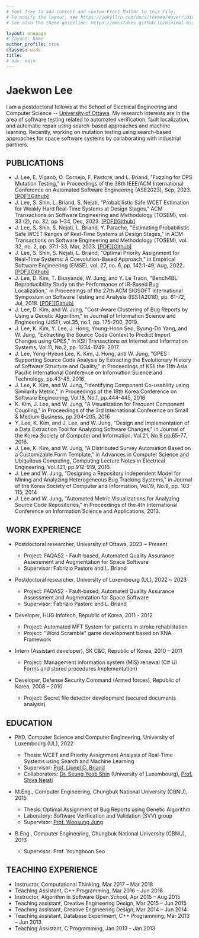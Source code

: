 ```yaml
---
# Feel free to add content and custom Front Matter to this file.
# To modify the layout, see https://jekyllrb.com/docs/themes/#overriding-theme-defaults
# See also the theme guideline: https://mmistakes.github.io/minimal-mistakes/docs/quick-start-guide/

layout: onepage
# layout: home
author_profile: true
classes: wide
title:
# nav: main
---
```



# Jaekwon Lee


[//]: # ()
[//]: # (## RESEARCH INTERESTS)

I am a postdoctoral fellows at the School of Electrical Engineering and Computer Science -- [University of Ottawa](https://www.uottawa.ca/en). My research interests are in the area of software testing related to automated verification, fault localization, and automatic repair using search-based approaches and machine learning. Recently, working on mutation testing using search-based approaches for space software systems by collaborating with industrial partners.

## PUBLICATIONS
* J. Lee, E. Viganò, O. Cornejo, F. Pastore, and L. Briand, "Fuzzing for CPS Mutation Testing," in Proceedings of the 38th IEEE/ACM International Conference on Automated Software Engineering (ASE2023), Sep, 2023. [[PDF]](https://ieeexplore.ieee.org/abstract/document/10298537?casa_token=7NXRCFlLG4EAAAAA:7fJDTYJ8Cu4HffpPdFwTx0TRTTrHl8KKqcNFB8rAackJmYSY_mZN4JpLoucFksAvCxBngw_tWBU)[[Github]](https://github.com/SNTSVV/MOTIF)
* J. Lee, S. Shin, L. Briand, S. Nejati, "Probabilistic Safe WCET Estimation for Weakly Hard Real-Time Systems at Design Stages," ACM Transactions on Software Engineering and Methodology (TOSEM), vol. 33 (2), no. 32, pp 1–34, Dec, 2023. [[PDF]](https://dl.acm.org/doi/full/10.1145/3617176)[[Github]](https://github.com/SNTSVV/SWEAK)
* J. Lee, S. Shin, S. Nejati, L. Briand, Y. Parache, "Estimating Probabilistic Safe WCET Ranges of Real-Time Systems at Design Stages," in ACM Transactions on Software Engineering and Methodology (TOSEM), vol. 32, no. 2, pp. 37:1-33, Mar, 2023. [[PDF]](https://dl.acm.org/doi/full/10.1145/3546941)[[Github]](https://github.com/SNTSVV/SAFE)
* J. Lee, S. Shin, S. Nejati, L. Briand, "Optimal Priority Assignment for Real-Time Systems: A Coevolution-Based Approach," in Empirical Software Engineering (EMSE), vol. 27, no. 6, pp. 142:1-49, Aug, 2022. [[PDF]](https://link.springer.com/article/10.1007/s10664-022-10170-1)[[Github]](https://github.com/SNTSVV/OPAM)
* J. Lee, D. Kim, T. Bissyandé, W. Jung, and Y. Le Traon, "Bench4BL: Reproducibility Study on the Performance of IR-Based Bug Localization," in Proceedings of the 27th ACM SIGSOFT International Symposium on Software Testing and Analysis (ISSTA2018), pp. 61-72, Jul, 2018. [[PDF]](https://dl.acm.org/doi/abs/10.1145/3213846.3213856)[[Github]](https://github.com/exatoa/Bench4BL)
* J. Lee, D. Kim, and W. Jung, "Cost-Aware Clustering of Bug Reports by Using a Genetic Algorithm," in Journal of Information Science and Engineering (JISE), vol.35, no.1, pp. 175-200, 2019.
* J. Lee, K. Kim, Y. Lee, J. Hong, Young-Hoon Seo, Byung-Do Yang, and W. Jung, "Extracting the Source Code Context to Predict Import Changes using GPES," in KSII Transactions on Internet and Information Systems, Vol.11, No.2, pp. 1234-1249, 2017.
* J. Lee, Yong-Hyeon Lee, K. Kim, J. Hong, and W. Jung, "GPES : Supporting Source Code Analysis by Extracting the Evolutionary History of Software Structure and Quality," in Proceedings of KSII the 11th Asia Pacific International Conference on Information Science and Technology, pp.43-45, 2016.
* J. Lee, K. Kim, and W. Jung, "Identifying Component Co-usability using Similarity Metric," in Proceedings of the 18th Korea Conference on Software Engineering, Vol.18, No.1, pp.444-445, 2016
* K. Kim, J. Lee, and W. Jung, "A Visualization for Frequent Component Coupling," in Proceedings of the 3rd International Conference on Small & Medium Business, pp.204-205, 2016
* Y. Lee, K. Kim, and J. Lee, and W. Jung, "Design and Implementation of a Data Extraction Tool for Analyzing Software Changes," in Journal of the Korea Society of Computer and Information, Vol.21, No.9 pp.65-77, 2016.
* J. Lee, K. Kim, and W. Jung, "A Distributed Survey Automation Based on a Customizable Form Template," in Advances in Computer Science and Ubiquitous Computing, Computing Lecture Notes in Electrical Engineering, Vol.421, pp.912-919, 2016.
* J. Lee and W. Jung, "Designing a Repository Independent Model for Mining and Analyzing Heterogeneous Bug Tracking Systems," in Journal of the Korea Society of Computer and Information, Vol.19, No.9, pp. 103-115, 2014
* J. Lee and W. Jung, "Automated Metric Visualizations for Analyzing Source Code Repositories," in Proceedings of the 4th International Conference on Information Science and Applications, 2013.


## WORK EXPERIENCE
* Postdoctoral researcher, University of Ottawa, 2023 ~ Present
  * Project: FAQAS2 - Fault-based, Automated Quality Assurance Assessment and Augmentation for Space Software
  * Supervisor: Fabrizio Pastore and L. Briand

* Postdoctoral researcher, University of Luxembourg (UL), 2022 ~ 2023
  * Project: FAQAS2 - Fault-based, Automated Quality Assurance Assessment and Augmentation for Space Software
  * Supervisor: Fabrizio Pastore and L. Briand

* Developer, HUG Infotech, Republic of Korea, 2011 - 2012
  * Project: Automated MFT System for patients in stroke rehabilitation
  * Project: "Word Scramble" game development based on XNA Framework

* Intern (Assistant developer),	SK C&C, Republic of Korea, 2010 – 2011
  * Project: Management information system (MIS) renewal (C# UI Forms and stored procedures Implementation)

* Developer, Defense Security Command (Armed forces), Republic of Korea, 2008 – 2010
  * Project: Secret file detector development (secured documents analysis)

  
  
## EDUCATION 
* PhD, Computer Science and Computer Engineering, University of Luxembourg (UL), 2022 
  * Thesis: WCET and Priority Assignment Analysis of Real-Time Systems using Search and Machine Learning
  * Supervisor: [Prof. Lionel C. Briand](https://www.lbriand.info/)
  * Collaborators: [Dr. Seung Yeob Shin](https://scholar.google.com/citations?user=3kMy3iUAAAAJ&hl=en) (University of Luxembourg), [Prof. Shiva Nejati](https://shnejati.bitbucket.io/) 
  
* M.Eng., Computer Engineering, Chungbuk National University (CBNU), 2015
  * Thesis: Optimal Assignment of Bug Reports using Genetic Algorithm
  * Laboratory: Software Verification and Validation (SVV) group
  * Supervisor: [Prof. Woosung Jung](https://scholar.google.com.hk/citations?user=U7Tc7gEAAAAJ&hl=en)
  
* B.Eng., Computer Engineering, Chungbuk National University (CBNU), 2013
  * Supervisor: Prof. Younghoon Seo


## TEACHING EXPERIENCE
* Instructor, Computational Thinking,	Mar 2017 – Mar 2018
* Teaching Assistant, C++ Programming,	Mar 2016 – Jun 2016
* Instructor, Algorithm in Software Open School,	Apr 2015 – Aug 2015
* Teaching assistant, Creative Engineering Design,	Mar 2015 – Jun 2015
* Teaching assistant, Creative Engineering Design,	Mar 2014 – Jun 2014
* Teaching assistant, Database Experiment, C++ Programming,	Mar 2013 – Jun 2013
* Teaching Assistant, C Programming,	Jan 2013 – Jan 2013

